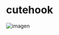 # cutehook
![imagen](https://user-images.githubusercontent.com/72712659/205433534-71cdb8c0-afa9-4522-8bff-82f115934e24.png)
